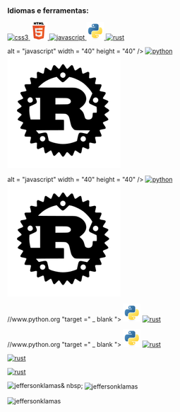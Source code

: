  

<!--
**jeffersonklamas/jeffersonklamas** is a ✨ _special_ ✨ repository because its `README.md` (this file) appears on your GitHub profile.

Here are some ideas to get you started:

- 🔭 I’m currently working on ...
- 🌱 I’m currently learning ...
- 👯 I’m looking to collaborate on ...
- 🤔 I’m looking for help with ...
- 💬 Ask me about ...
- 📫 How to reach me: ...
- 😄 Pronouns: ...
- ⚡ Fun fact: ...

# Welcome!👋

## I'm Jefferson! let me present a little about myself

At the moment I am in the process of changing my career and I am starting my studies in Python and R programming, for who knows in the future to become a data scientist.

- 🌱 I am currently learning about Python, R and Methods of Operations Research

Feel free to ask.


## About me 
[![Github Badge](https://img.shields.io/badge/-Github-000?style=flat-square&logo=Github&logoColor=white&link=https://github.com/jeffersonklamas)](https://github.com/jeffersonklamas)
[![Linkedin Badge](https://img.shields.io/badge/-LinkedIn-blue?style=flat-square&logo=Linkedin&logoColor=white&link=https://www.linkedin.com/in/jeffersonklamasmarzani/)](https://www.linkedin.com/in/jeffersonklamasmarzani/)
[![Gmail Badge](https://img.shields.io/badge/-Gmail-c14438?style=flat-square&logo=Gmail&logoColor=white&link=mailto:jeffersonklamas@gmail.com)](mailto:jeffersonklamas@gmail.com)
[![Chat on Telegram](https://img.shields.io/badge/Chat%20on-Telegram-brightgreen.svg)](https://t.me/joinchat/jeffersonklamas)
 
- Thanks for visiting. 
-->

<h3 align = "left"> Idiomas e ferramentas: </h3>
<p align = "left"> <a href="https://www.w3schools.com/css/" target="_blank"> <img src = "https://raw.githubusercontent.com/devicons/devicon /master/icons/css3/css3-original-wordmark.svg "alt =" css3 "width =" 40 "height =" 40 "/> </a> <a href =" https://www.w3.org / html / "target =" _ blank "> <img src =" https://raw.githubusercontent.com/devicons/devicon/master/icons/html5/html5-original-wordmark.svg "alt =" html5 "width = "40" height = "40" /> </a> <a href="https://developer.mozilla.org/en-US/docs/Web/JavaScript" target="_blank"> <img src = " https: //raw.githubusercontent.com / devicons / devicon / master / icons / javascript / javascript-original.svg "alt =" javascript "width =" 40 "height =" 40 "/> </a> <a href =" https: // www. python.org "target =" _ blank "> <img src =" https://raw.githubusercontent.com/devicons/devicon/master/icons/python/python-original.svg "alt =" python "width =" 40 "height =" 40 "/> </a> <a href="https://www.rust-lang.org" target="_blank"> <img src =" https://raw.githubusercontent.com/ devicons / devicon / master / icons / rust / rust-plain.svg "alt =" rust "width =" 40 "height =" 40 "/> </a> </p>alt = "javascript" width = "40" height = "40" /> </a> <a href="https://www.python.org" target="_blank"> <img src = "https: / /raw.githubusercontent.com/devicons/devicon/master/icons/python/python-original.svg "alt =" python "width =" 40 "height =" 40 "/> </a> <a href =" https : //www.rust-lang.org "target =" _ blank "> <img src =" https://raw.githubusercontent.com/devicons/devicon/master/icons/rust/rust-plain.svg "alt = "ferrugem" largura = "40" altura = "40" /> </a> </p>alt = "javascript" width = "40" height = "40" /> </a> <a href="https://www.python.org" target="_blank"> <img src = "https: / /raw.githubusercontent.com/devicons/devicon/master/icons/python/python-original.svg "alt =" python "width =" 40 "height =" 40 "/> </a> <a href =" https : //www.rust-lang.org "target =" _ blank "> <img src =" https://raw.githubusercontent.com/devicons/devicon/master/icons/rust/rust-plain.svg "alt = "ferrugem" largura = "40" altura = "40" /> </a> </p>//www.python.org "target =" _ blank "> <img src =" https://raw.githubusercontent.com/devicons/devicon/master/icons/python/python-original.svg "alt =" python " width = "40" height = "40" /> </a> <a href="https://www.rust-lang.org" target="_blank"> <img src = "https: // raw. githubusercontent.com/devicons/devicon/master/icons/rust/rust-plain.svg "alt =" rust "width =" 40 "height =" 40 "/> </a> </p>//www.python.org "target =" _ blank "> <img src =" https://raw.githubusercontent.com/devicons/devicon/master/icons/python/python-original.svg "alt =" python " width = "40" height = "40" /> </a> <a href="https://www.rust-lang.org" target="_blank"> <img src = "https: // raw. githubusercontent.com/devicons/devicon/master/icons/rust/rust-plain.svg "alt =" rust "width =" 40 "height =" 40 "/> </a> </p><a href="https://www.rust-lang.org" target="_blank"> <img src = "https://raw.githubusercontent.com/devicons/devicon/master/icons/rust/rust- plain.svg "alt =" rust "width =" 40 "height =" 40 "/> </a> </p><a href="https://www.rust-lang.org" target="_blank"> <img src = "https://raw.githubusercontent.com/devicons/devicon/master/icons/rust/rust- plain.svg "alt =" rust "width =" 40 "height =" 40 "/> </a> </p>

<p> <img align = "left" src = "https://github-readme-stats.vercel.app/api/top-langs?username=jeffersonklamas&show_icons=true&locale=en&layout=compact" alt = "jeffersonklamas" /> </p>

<p> & nbsp; <img align = "center" src = "https://github-readme-stats.vercel.app/api?username=jeffersonklamas&show_icons=true&locale=en" alt = "jeffersonklamas" /> </p>

<p> <img align = "center" src = "https://github-readme-streak-stats.herokuapp.com/?user=jeffersonklamas&" alt = "jeffersonklamas" /> </p>

